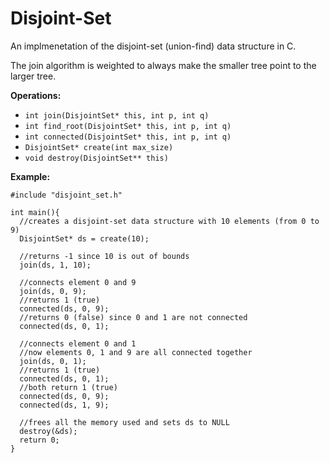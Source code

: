 # Disjoint-Set
An implmenetation of the disjoint-set (union-find) data structure in C. 

The join algorithm is weighted to always make the smaller tree point to the larger tree. 

**Operations:**
- ```int join(DisjointSet* this, int p, int q)```
- ```int find_root(DisjointSet* this, int p, int q)```
- ```int connected(DisjointSet* this, int p, int q)```
- ```DisjointSet* create(int max_size)```
- ```void destroy(DisjointSet** this)```

**Example:**
```
#include "disjoint_set.h"

int main(){
  //creates a disjoint-set data structure with 10 elements (from 0 to 9)
  DisjointSet* ds = create(10);
  
  //returns -1 since 10 is out of bounds
  join(ds, 1, 10);
  
  //connects element 0 and 9
  join(ds, 0, 9);
  //returns 1 (true)
  connected(ds, 0, 9);
  //returns 0 (false) since 0 and 1 are not connected
  connected(ds, 0, 1);
  
  //connects element 0 and 1
  //now elements 0, 1 and 9 are all connected together
  join(ds, 0, 1);
  //returns 1 (true)
  connected(ds, 0, 1);
  //both return 1 (true)
  connected(ds, 0, 9);
  connected(ds, 1, 9);
  
  //frees all the memory used and sets ds to NULL
  destroy(&ds);
  return 0;
}
```
